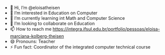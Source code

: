 - 👋 Hi, I’m @eloisatheisen
- 👀 I’m interested in Education on Computer
- 🌱 I’m currently learning int Math and Computer Science
- 💞️ I’m looking to collaborate on Education
- 📫 How to reach me https://integra.ifsul.edu.br/portfolio/pessoas/eloisa-marciana-kolberg-theisen 
- 😄 Pronouns: Teacher
- ⚡ Fun fact: Coordinator of the integrated computer technical course

<!---
eloisatheisen/eloisatheisen is a ✨ special ✨ repository because its `README.md` (this file) appears on your GitHub profile.
You can click the Preview link to take a look at your changes.
--->
